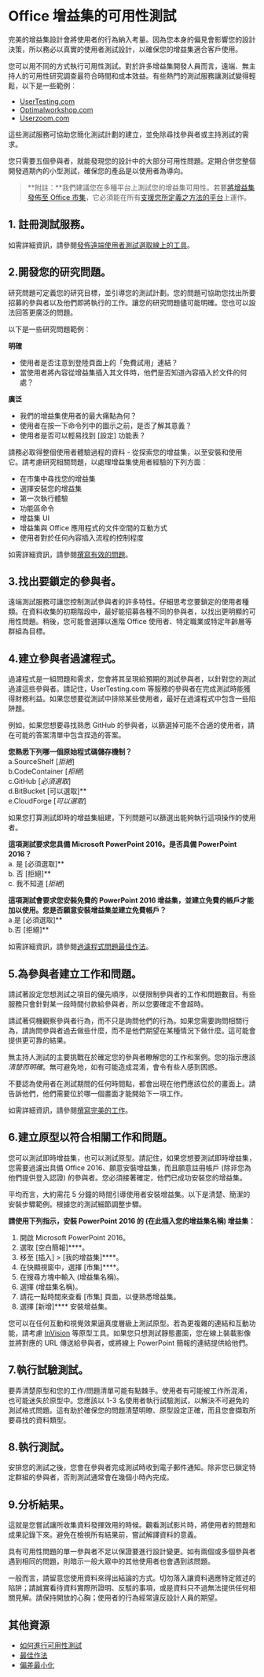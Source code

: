 # <a name="usability-testing-for-office-add-ins"></a>Office 增益集的可用性測試

完美的增益集設計會將使用者的行為納入考量。因為您本身的偏見會影響您的設計決策，所以務必以真實的使用者測試設計，以確保您的增益集適合客戶使用。 

您可以用不同的方式執行可用性測試。對於許多增益集開發人員而言，遠端、無主持人的可用性研究調查最符合時間和成本效益。有些熱門的測試服務讓測試變得輕鬆，以下是一些範例︰ 

 - [UserTesting.com](https://www.UserTesting.com)
 - [Optimalworkshop.com](https://www.Optimalworkshop.com)
 - [Userzoom.com](https://www.Userzoom.com)

這些測試服務可協助您簡化測試計劃的建立，並免除尋找參與者或主持測試的需求。 

您只需要五個參與者，就能發現您的設計中的大部分可用性問題。定期合併您整個開發週期內的小型測試，確保您的產品是以使用者為導向。

> **附註：**我們建議您在多種平台上測試您的增益集可用性。若要[將增益集發佈至 Office 市集](https://msdn.microsoft.com/en-us/library/office/jj220037.aspx)，它必須能在所有[支援您所定義之方法的平台](https://dev.office.com/add-in-availability)上運作。

## <a name="1---sign-up-for-a-testing-service"></a>1. 註冊測試服務。

如需詳細資訊，請參閱[發佈遠端使用者測試選取線上的工具](https://www.nngroup.com/articles/unmoderated-user-testing-tools/)。

## <a name="2-develop-your-research-questions"></a>2.開發您的研究問題。
 
研究問題可定義您的研究目標，並引導您的測試計劃。您的問題可協助您找出所要招募的參與者以及他們即將執行的工作。讓您的研究問題儘可能明確。您也可以設法回答更廣泛的問題。
 
以下是一些研究問題範例︰
  
 **明確**  

 - 使用者是否注意到登陸頁面上的「免費試用」連結？
 - 當使用者將內容從增益集插入其文件時，他們是否知道內容插入於文件的何處？

**廣泛**  

 - 我們的增益集使用者的最大痛點為何？
 - 使用者在按一下命令列中的圖示之前，是否了解其意義？
 - 使用者是否可以輕易找到 [設定] 功能表？

請務必取得整個使用者體驗過程的資料 - 從探索您的增益集，以至安裝和使用它。請考慮研究相關問題，以處理增益集使用者經驗的下列方面︰
 
 - 在市集中尋找您的增益集
 - 選擇安裝您的增益集
 - 第一次執行體驗
 - 功能區命令
 - 增益集 UI
 - 增益集與 Office 應用程式的文件空間的互動方式
 - 使用者對於任何內容插入流程的控制程度

如需詳細資訊，請參閱[撰寫有效的問題](http://help.usertesting.com/customer/en/portal/articles/2077663-writing-effective-questions)。
 
## <a name="3-identify-participants-to-target"></a>3.找出要鎖定的參與者。
 
遠端測試服務可讓您控制測試參與者的許多特性。仔細思考您要鎖定的使用者種類。在資料收集的初期階段中，最好能招募各種不同的參與者，以找出更明顯的可用性問題。稍後，您可能會選擇以進階 Office 使用者、特定職業或特定年齡層等群組為目標。
 
## <a name="4-create-the-participant-screener"></a>4.建立參與者過濾程式。
 
過濾程式是一組問題和需求，您會將其呈現給預期的測試參與者，以針對您的測試過濾這些參與者。請記住，UserTesting.com 等服務的參與者在完成測試時能獲得財務利益。如果您想要從測試中排除某些使用者，最好在過濾程式中包含一些陷阱題。 
 
例如，如果您想要尋找熟悉 GitHub 的參與者，以篩選掉可能不合適的使用者，請在可能的答案清單中包含捏造的答案。

**您熟悉下列哪一個原始程式碼儲存機制？**  
 a.SourceShelf  [*拒絕*]  
 b.CodeContainer  [*拒絕*]  
 c.GitHub  [*必須選取*]  
 d.BitBucket  [可以選取]**  
 e.CloudForge  [*可以選取*]  


如果您打算測試即時的增益集組建，下列問題可以篩選出能夠執行這項操作的使用者。 

   **這項測試要求您具備 Microsoft PowerPoint 2016。是否具備 PowerPoint 2016？**  
   a. 是 [必須選取]**  
   b. 否 [拒絕]**  
   c. 我不知道 [*拒絕*]  

   **這項測試會要求您安裝免費的 PowerPoint 2016 增益集，並建立免費的帳戶才能加以使用。您是否願意安裝增益集並建立免費帳戶？**  
    a.是 [必須選取]**  
    b.否 [拒絕]**  

如需詳細資訊，請參閱[過濾程式問題最佳作法](http://help.usertesting.com/customer/en/portal/articles/2077835-screener-question-best-practices)。
 
## <a name="5-create-tasks-and-questions-for-participants"></a>5.為參與者建立工作和問題。
 
請試著設定您想測試之項目的優先順序，以便限制參與者的工作和問題數目。有些服務只會針對某一段時間付款給參與者，所以您要確定不會超時。

請試著伺機觀察參與者行為，而不只是詢問他們的行為。如果您需要詢問相關行為，請詢問參與者過去做些什麼，而不是他們期望在某種情況下做什麼。這可能會提供更可靠的結果。
 
無主持人測試的主要挑戰在於確定您的參與者瞭解您的工作和案例。您的指示應該*清楚而明確*。無可避免地，如有可能造成混淆，會令有些人感到困惑。 

不要認為使用者在測試期間的任何時間點，都會出現在他們應該位於的畫面上。請告訴他們，他們需要位於哪一個畫面才能開始下一項工作。 

如需詳細資訊，請參閱[撰寫完美的工作](http://help.usertesting.com/customer/en/portal/articles/2077824-writing-great-tasks)。

## <a name="6-create-a-prototype-to-match-the-tasks-and-questions"></a>6.建立原型以符合相關工作和問題。
 
您可以測試即時增益集，也可以測試原型。請記住，如果您想要測試即時增益集，您需要過濾出具備 Office 2016、願意安裝增益集，而且願意註冊帳戶 (除非您為他們提供登入認證) 的參與者。您必須接著確定，他們已成功安裝您的增益集。 

平均而言，大約需花 5 分鐘的時間引導使用者安裝增益集。以下是清楚、簡潔的安裝步驟範例。根據您的測試細節調整步驟。

**請使用下列指示，安裝 PowerPoint 2016 的 (在此插入您的增益集名稱) 增益集︰** 

1. 開啟 Microsoft PowerPoint 2016。
2. 選取 [空白簡報]****。
3. 移至 [插入] > [我的增益集]****。
5. 在快顯視窗中，選擇 [市集]****。
6. 在搜尋方塊中輸入 (增益集名稱)。
7. 選擇 (增益集名稱)。
8. 請花一點時間來查看 [市集] 頁面，以便熟悉增益集。
9. 選擇 [新增]**** 安裝增益集。

您可以在任何互動和視覺效果逼真度層級上測試原型。若為更複雜的連結和互動功能，請考慮 [InVision](https://www.invisionapp.com) 等原型工具。如果您只想測試靜態畫面，您在線上裝載影像並將對應的 URL 傳送給參與者，或將線上 PowerPoint 簡報的連結提供給他們。 

## <a name="7-run-a-pilot-test"></a>7.執行試驗測試。

要弄清楚原型和您的工作/問題清單可能有點棘手。使用者有可能被工作所混淆，也可能迷失於原型中。您應該以 1-3 名使用者執行試驗測試，以解決不可避免的測試格式問題。這有助於確保您的問題清楚明暸、原型設定正確，而且您會擷取所要尋找的資料類型。

## <a name="8-run-the-test"></a>8.執行測試。

安排您的測試之後，您會在參與者完成測試時收到電子郵件通知。除非您已鎖定特定群組的參與者，否則測試通常會在幾個小時內完成。

## <a name="9-analyze-results"></a>9.分析結果。

這就是您嘗試讓所收集資料發揮效用的時候。觀看測試影片時，將使用者的問題和成果記錄下來。避免在檢視所有結果前，嘗試解譯資料的意義。 

具有可用性問題的單一參與者不足以保證要進行設計變更。如有兩個或多個參與者遇到相同的問題，則暗示一般大眾中的其他使用者也會遇到該問題。

一般而言，請留意您使用資料來得出結論的方式。切勿落入讓資料適應特定敘述的陷阱；請誠實看待資料實際所證明、反駁的事項，或是資料只不過無法提供任何相關見解。請保持開放的心胸；使用者的行為經常違反設計人員的期望。
 

## <a name="additional-resources"></a>其他資源
 
 - [如何進行可用性測試](http://whatpixel.com/howto-conduct-usability-testing/)  
 - [最佳作法](http://help.usertesting.com/customer/en/portal/articles/1680726-best-practices)  
 - [偏差最小化](http://downloads.usertesting.com/white_papers/TipSheet_MinimizingBias.pdf)  
